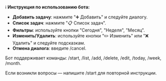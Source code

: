 ℹ️ **Инструкция по использованию бота:**


* **Добавить задачу**: нажмите "➕ Добавить" и следуйте диалогу.
* **Список задач**: нажмите "📋 Список задач".
* **Фильтры**: используйте кнопки "Сегодня", "Неделя", "Месяц".
* **Изменить/Удалить**: используйте кнопки "✏️ Изменить" или "❌ Удалить" и следуйте подсказкам.
* **Отмена диалога**: введите /cancel.

Бот поддерживает команды: /start, /list, /add, /delete, /edit, /today, /week, /month.

Если возникли вопросы — напишите /start для повторной инструкции.